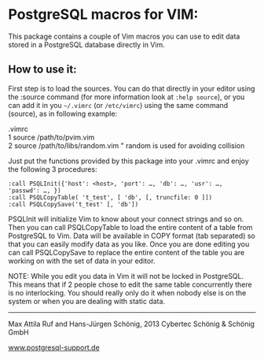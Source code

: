 PostgreSQL macros for VIM:
==========================

This package contains a couple of Vim macros you can use to edit data stored in
a PostgreSQL database directly in Vim.


How to use it:
--------------

First step is to load the sources. You can do that directly in your editor using
the :source command (for more information look at `:help source`), or you can add
it in you `~/.vimrc` (or `/etc/vimrc`) using the same command (source), as in
following example:

.vimrc  
    1 source /path/to/pvim.vim  
    2 source /path/to/libs/random.vim " random is used for avoiding collision  

Just put the functions provided by this package into your .vimrc and enjoy the
following 3 procedures:

    :call PSQLInit({'host': <host>, 'port': …, 'db': …, 'usr': …, 'passwd': …, })
    :call PSQLCopyTable( 't_test', [ 'db', [, truncfile: 0 ]])
    :call PSQLCopySave('t_test' [, 'db'])

PSQLInit will initialize Vim to know about your connect strings and so on.
Then you can call PSQLCopyTable to load the entire content of a table from
PostgreSQL to Vim.
Data will be available in COPY format (tab separated) so that you can easily
modify data as you like.
Once you are done editing you can call PSQLCopySave to replace the entire
content of the table you are working on with the set of data in your editor.

NOTE: While you edit you data in Vim it will not be locked in PostgreSQL. This
means that if 2 people chose to edit the same table concurrently there is no
interlocking. You should really only do it when nobody else is on the system or
when you are dealing with static data.

-----------------------------------------------------------------------------
Max Attila Ruf and Hans-Jürgen Schönig, 2013
Cybertec Schönig & Schönig GmbH

www.postgresql-support.de
